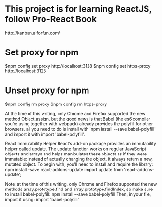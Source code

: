 # This project is for learning ReactJS, follow Pro-React Book
http://kanban.aiforfun.com/

# Set proxy for npm
$npm config set proxy http://localhost:3128
$npm config set https-proxy http://localhost:3128

# Unset proxy for npm
$npm config rm proxy
$npm config rm https-proxy

At the time of this writing, only Chrome and Firefox supported the new method Object.assign, but the good news is that Babel (the es6 compiler you’re using together with webpack) already provides the polyfill for other browsers. all you need to do is install with 'npm install --save babel-polyfill' and import it with import 'babel-polyfill'.

React Immutability Helper
React’s add-on package provides an immutability helper called update. The update function works on regular JavaScript objects and arrays and helps manipulates these objects as if they were immutable: instead of actually changing the object, it always return a new, mutated object.
To begin with, you’ll need to install and require the library:
npm install –save react-addons-update
import update from 'react-addons-update';

Note: at the time of this writing, only Chrome and Firefox supported the new methods array.prototype.find and array.prototype.findIndex, so make sure to install babel-polyfill:
npm install --save babel-polyfill
Then, in your file, import it using: 
import 'babel-polyfill'
